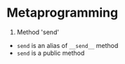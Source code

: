 # Metaprogramming

1. Method 'send'
* `send` is an alias of `__send__` method
* `send` is a public method
